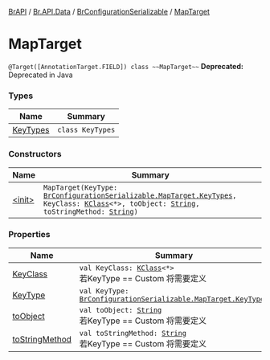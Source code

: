 [BrAPI](../../../index.md) / [Br.API.Data](../../index.md) / [BrConfigurationSerializable](../index.md) / [MapTarget](./index.md)

# MapTarget

`@Target([AnnotationTarget.FIELD]) class ~~MapTarget~~`
**Deprecated:** Deprecated in Java

### Types

| Name | Summary |
|---|---|
| [KeyTypes](-key-types/index.md) | `class KeyTypes` |

### Constructors

| Name | Summary |
|---|---|
| [&lt;init&gt;](-init-.md) | `MapTarget(KeyType: `[`BrConfigurationSerializable.MapTarget.KeyTypes`](-key-types/index.md)`, KeyClass: `[`KClass`](https://kotlinlang.org/api/latest/jvm/stdlib/kotlin.reflect/-k-class/index.html)`<*>, toObject: `[`String`](https://kotlinlang.org/api/latest/jvm/stdlib/kotlin/-string/index.html)`, toStringMethod: `[`String`](https://kotlinlang.org/api/latest/jvm/stdlib/kotlin/-string/index.html)`)` |

### Properties

| Name | Summary |
|---|---|
| [KeyClass](-key-class.md) | `val KeyClass: `[`KClass`](https://kotlinlang.org/api/latest/jvm/stdlib/kotlin.reflect/-k-class/index.html)`<*>`<br>若KeyType == Custom 将需要定义 |
| [KeyType](-key-type.md) | `val KeyType: `[`BrConfigurationSerializable.MapTarget.KeyTypes`](-key-types/index.md) |
| [toObject](to-object.md) | `val toObject: `[`String`](https://kotlinlang.org/api/latest/jvm/stdlib/kotlin/-string/index.html)<br>若KeyType == Custom 将需要定义 |
| [toStringMethod](to-string-method.md) | `val toStringMethod: `[`String`](https://kotlinlang.org/api/latest/jvm/stdlib/kotlin/-string/index.html)<br>若KeyType == Custom 将需要定义 |

